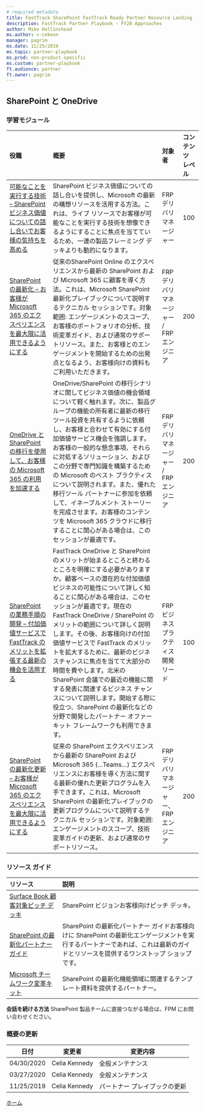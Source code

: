 ```yaml
---
# required metadata  
title: FastTrack SharePoint FastTrack Ready Partner Resource Landing
description: FastTrack Partner Playbook - FY20 Approaches
author: Mike Hollinshead
ms.author: v-cekenn
manager: pagrim
ms.date: 11/25/2019  
ms.topic: partner-playbook  
ms.prod: non-product-specific  
ms.custom: partner-playbook  
ft.audience: partner  
ft.owner: pagrim
---
```


## SharePoint と OneDrive

### 学習モジュール

|**役職**|**概要**|**対象者**|**コンテンツ レベル**|
|:---------------------------|:-----------------------|:----------------------|:----------------------|
|[可能なことを実行する技術 – SharePoint ビジネス価値についての話し合いでお客様の気持ちを高める](https://www.yammer.com/office365partners/threads/109702449905664)|SharePoint ビジネス価値についての話し合いを提供し、Microsoft の最新の構想リソースを活用する方法。これは、ライブ リソースでお客様が可能なことを実行する技術を想像できるようにすることに焦点を当てているため、一連の製品フレーミング デッキよりも動的になります。|FRP デリバリ マネージャー|100|
|[SharePoint の最新化 – お客様が Microsoft 365 のエクスペリエンスを最大限に活用できるようにする](https://www.yammer.com/office365partners/threads/177236003430400)|従来のSharePoint Online のエクスペリエンスから最新の SharePoint および Microsoft 365 に顧客を導く方法。これは、Microsoft SharePoint 最新化プレイブックについて説明するテクニカル セッションです。対象範囲: エンゲージメントのスコープ、お客様のポートフォリオの分析、技術変革ガイド、および通常のサポートリソース。また、お客様とのエンゲージメントを開始するための出発点となるよう、お客様向けの資料もご利用いただきます。|FRP デリバリ マネージャー / FRP エンジニア|200|
|[OneDrive と SharePoint の移行を使用して、お客様の Microsoft 365 の利用を加速する](https://www.yammer.com/office365partners/#/files/99197616128)|OneDrive/SharePoint の移行シナリオに関してビジネス価値の機会領域について軽く触れます。次に、製品グループの機能の所有者に最新の移行ツール投資を共有するように依頼し、お客様と合わせて有効にする付加価値サービス機会を強調します。お客様の一般的な懸念事項、それらに対処するソリューション、およびこの分野で専門知識を構築するための Microsoft のベスト プラクティスについて説明されます。また、優れた移行ツール パートナーに参加を依頼して、イネーブルメント ストーリーを完成させます。お客様のコンテンツを Microsoft 365 クラウドに移行することに関心がある場合は、このセッションが最適です。|FRP デリバリ マネージャー / FRP エンジニア|200|
|[SharePoint の業務手順の開発 – 付加価値サービスで FastTrack のメリットを拡張する最新の機会を活用する](https://www.yammer.com/office365partners/threads/191471695142912)|FastTrack OneDrive と SharePoint のメリットが始まるところと終わるところを明確にする必要がありますか。顧客ベースの潜在的な付加価値ビジネスの可能性について詳しく知ることに関心がある場合は、このセッションが最適です。現在の FastTrack OneDrive / SharePoint のメリットの範囲について詳しく説明します。その後、お客様向けの付加価値サービスで FastTrack のメリットを拡大するために、最新のビジネスチャンスに焦点を当てて大部分の時間を費やします。北米の SharePoint 会議での最近の機能に関する発表に関連するビジネス チャンスについて説明します。開始する際に役立つ、SharePoint の最新化などの分野で開発したパートナー オファー キット フレームワークも利用できます。|FRP ビジネス プラクティス開発リード|100|
|[SharePoint の最新化更新 – お客様が Microsoft 365 のエクスペリエンスを最大限に活用できるようにする](https://ftdocs-bcm.azureedge.net/public/frp-sharepoint-modernization-update-video-v1.mp4)|従来の SharePoint エクスペリエンスから最新の SharePoint および Microsoft 365 (…Teams…) エクスペリエンスにお客様を導く方法に関する最新の優れた更新プログラムを入手できます。これは、Microsoft SharePoint の最新化プレイブックの更新プログラムについて説明するテクニカル セッションです。対象範囲: エンゲージメントのスコープ、技術変革ガイドの更新、および通常のサポートリソース。| FRP デリバリ マネージャー、FRP エンジニア|200|

### リソース ガイド

|**リソース**|**説明**|
|:---------------------------|:-----------------------|
|[Surface Book 顧客対象ピッチ デッキ](https://aka.ms/FRPSharePointCustomerPitchDeck)|SharePoint ビジョンお客様向けピッチ デッキ。|
|[SharePoint の最新化パートナー ガイド](https://docs.microsoft.com/en-us/sharepoint/dev/transform/modernize-partner-guidance)|SharePoint の最新化パートナー ガイドお客様向けに SharePoint の最新化エンゲージメントを実行するパートナーであれば、これは最新のガイドとリソースを提供するワンストップ ショップです。|
|[Microsoft チームワーク変革キット](https://ftdocs-bcm.azureedge.net/public/microsoft-teamwork-transformation-offer-kit-v1.zip)|SharePoint の最新化機能領域に関連するテンプレート資料を提供するパートナー。|

**会話を続ける方法**
SharePoint 製品チームに直接つながる場合は、FPM にお問い合わせください。

### 概要の更新

|日付|変更者|変更内容|
|---------|---------------|----------------------------|
|04/30/2020| Celia Kennedy| 全般メンテナンス|
|03/27/2020| Celia Kennedy| 全般メンテナンス|
|11/25/2019| Celia Kennedy| パートナー プレイブックの更新|

[ホーム](http://partner-docs.microsoft.com)